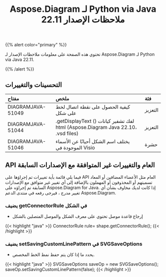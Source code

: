 ﻿---
title: Aspose.Diagram لـ Python via Java 22.11 ملاحظات الإصدار
type: docs
weight: 17
url: /ar/python-java/aspose-diagram-for-python-via-java-22-11-release-notes/
---
{{% alert color="primary" %}}

تحتوي هذه الصفحة على معلومات ملاحظات الإصدار لـ Aspose.Diagram لـ Python via Java 22.11.

{{% /alert %}}
## **التحسينات والتغييرات**  ##

|**مفتاح**|**ملخص**|**فئة**|
|:- |:- |:- |
|DIAGRAMJAVA-51049|كيفية الحصول على نقطة اتصال لخط على شكل|التعزيز|
|DIAGRAMJAVA-51044|.getDisplayText () لفك تشفير كيانات html (Aspose.Diagram Java 22.10، .vsd files)|التعزيز|
|DIAGRAMJAVA-51046|يختلف اسم الشكل أحيانًا عن الأسماء الموجودة في Visio|حشرة|

## **API العام والتغييرات غير المتوافقة مع الإصدارات السابقة**
فيما يلي قائمة بأية تغييرات تم إجراؤها على API العام مثل الأعضاء المضافين أو المعاد تسميتهم أو المحذوفون أو المهملون بالإضافة إلى أي تغيير غير متوافق مع الإصدارات السابقة تم إجراؤه على Aspose.Diagram for Java. إذا كانت لديك مخاوف بشأن أي تغيير مدرج ، فيرجى رفعه في منتدى الدعم Aspose.Diagram.

### **يضيف getConnectorRule في الشكل**
- إرجاع قاعدة موصل تحتوي على معرف الشكل والموصل المتصلين بالشكل

{{< highlight "java" >}}
ConnectorRule rule= shape.getConnectorRule();
{{< /highlight >}}

### **يضيف setSavingCustomLinePattern في SVGSaveOptions**
- يحدد ما إذا كان يتم حفظ نمط الخط المخصص.

{{< highlight "java" >}}
SVGSaveOptions saveOp = new SVGSaveOptions(); 
saveOp.setSavingCustomLinePattern(false);
{{< /highlight >}}
